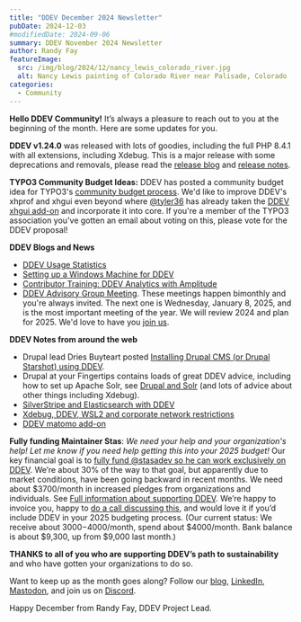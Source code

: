 ```yaml
---
title: "DDEV December 2024 Newsletter"
pubDate: 2024-12-03
#modifiedDate: 2024-09-06
summary: DDEV November 2024 Newsletter
author: Randy Fay
featureImage:
  src: /img/blog/2024/12/nancy_lewis_colorado_river.jpg
  alt: Nancy Lewis painting of Colorado River near Palisade, Colorado
categories:
  - Community
---
```


**Hello DDEV Community!** It’s always a pleasure to reach out to you at the beginning of the month. Here are some updates for you.

**DDEV v1.24.0** was released with lots of goodies, including the full PHP 8.4.1 with all extensions, including Xdebug. This is a major release with some deprecations and removals, please read the [release blog](release-v1.24.0-php8.4.md) and [release notes](https://github.com/ddev/ddev/releases/tag/v1.24.0).

**TYPO3 Community Budget Ideas:** DDEV has posted a community budget idea for TYPO3's [community budget process](https://typo3.org/article/budget-2025-ideas-for-quarter-1-2025-published-vote-now). We'd like to improve DDEV's xhprof and xhgui even beyond where [@tyler36](https://github.com/tyler36) has already taken the [DDEV xhgui add-on](https://github.com/ddev/ddev-xhgui) and incorporate it into core. If you're a member of the TYPO3 association you've gotten an email about voting on this, please vote for the DDEV proposal!

**DDEV Blogs and News**

* [DDEV Usage Statistics](stats-on-ddev-usage-nov-2024.md)
* [Setting up a Windows Machine for DDEV](windows-ddev-setup.md)
* [Contributor Training: DDEV Analytics with Amplitude](https://ddev.com/blog/amplitude-ddev-analytics-contributor-training/)
* [DDEV Advisory Group Meeting](https://github.com/orgs/ddev/discussions/6682). These meetings happen bimonthly and you're always invited. The next one is Wednesday, January 8, 2025, and is the most important meeting of the year. We will review 2024 and plan for 2025. We'd love to have you [join us](https://www.meetup.com/ddev-events/events/303197425).

**DDEV Notes from around the web**

* Drupal lead Dries Buyteart posted [Installing Drupal CMS (or Drupal Starshot) using DDEV](https://dri.es/installing-drupal-cms-or-drupal-starshot-using-ddev).
* Drupal at your Fingertips contains loads of great DDEV advice, including how to set up Apache Solr, see [Drupal and Solr](https://www.drupalatyourfingertips.com/development#solr-and-ddev) (and lots of advice about other things including Xdebug).
* [SilverStripe and Elasticsearch with DDEV](https://firesphere.dev/articles/ddev-elasticsearch-and-silverstripe)
* [Xdebug, DDEV, WSL2 and corporate network restrictions](https://www.koehnlein.eu/en/blog/2024/ddev-wsl-xdebug/)
* [DDEV matomo add-on](https://www.linkedin.com/pulse/phase-2-week-3-whos-valery-lourie-nskjf/)


**Fully funding Maintainer Stas**: *We need your help and your organization's help! Let me know if you need help getting this into your 2025 budget!* Our key financial goal is to [fully fund @stasadev so he can work exclusively on DDEV](lets-fund-stas-maintainer.md). We’re about 30% of the way to that goal, but apparently due to market conditions, have been going backward in recent months. We need about $3700/month in increased pledges from organizations and individuals. See [Full information about supporting DDEV](https://github.com/sponsors/ddev). We’re happy to invoice you, happy to [do a call discussing this](https://cal.com/randyfay/30min), and would love it if you’d include DDEV in your 2025 budgeting process. (Our current status: We receive about $3000-$4000/month, spend about $4000/month. Bank balance is about $9,300, up from $9,000 last month.)

**THANKS to all of you who are supporting DDEV’s path to sustainability** and who have gotten your organizations to do so.

Want to keep up as the month goes along? Follow our [blog](https://ddev.com/blog/), [LinkedIn](https://www.linkedin.com/company/ddev-foundation), [Mastodon](https://fosstodon.org/@ddev), and join us on [Discord](https://discord.gg/5wjP76mBJD).

Happy December from Randy Fay, DDEV Project Lead.
